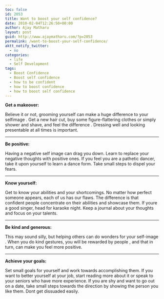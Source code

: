 ```yaml
---
toc: false
id: 2053
title: Want to boost your self confidence?
date: 2010-02-04T12:26:50+00:00
author: Ajay Matharu
layout: post
guid: http://www.ajaymatharu.com/?p=2053
permalink: /want-to-boost-your-self-confidence/
aktt_notify_twitter:
  - no
categories:
  - life
  - Self Development
tags:
  - Boost Confidence
  - Boost self confidence
  - how to be confident
  - how to boost confidence
  - how to boost self confidence
---
```

<span><span><strong> </strong></span></span>

**Get a makeover:** 

Believe it or not, grooming yourself can make a huge difference to your selfimage . Get a new hair cut, buy some figure-flattering clothes or simply shower and shave, and feel the difference . Dressing well and looking presentable at all times is important.
  
****

**Be positive:** 

Having a negative self image can drag you down. Learn to replace your negative thoughts with positive ones. If you feel you are a pathetic dancer, take it upon yourself to learn a dance form. Take small steps to dispel your fears.
  
****

**Know yourself:** 

Get to know your abilities and your shortcomings. No matter how perfect someone appears, each of us has our flaws. The difference is that confident people concentrate on their abilities and showcase them. If youre a good singer, head for karaoke night. Keep a journal about your thoughts and focus on your talents.
  
****

**Be kind and generous:** 

This may sound silly, but helping others can do wonders for your self-image . When you do kind gestures, you will be rewarded by people , and that in turn, can make you feel more positive.
  
****

**Achieve your goals:** 

Set small goals for yourself and work towards accomplishing them. If you want to better yourself at your job, start reading more about it or speak to your seniors who have more experience. If you are shy and want to go out on a date, take small steps towards the direction by showing the person you like them. Dont get dissuaded easily.
